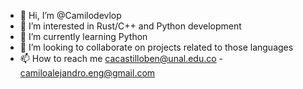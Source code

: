 - 👋 Hi, I’m @Camilodevlop
- 👀 I’m interested in Rust/C++ and Python development
- 🌱 I’m currently learning Python
- 💞️ I’m looking to collaborate on projects related to those languages
- 📫 How to reach me cacastilloben@unal.edu.co - camiloalejandro.eng@gmail.com

<!---
Camilodevlop/Camilodevlop is a ✨ special ✨ repository because its `README.md` (this file) appears on your GitHub profile.
You can click the Preview link to take a look at your changes.
--->
